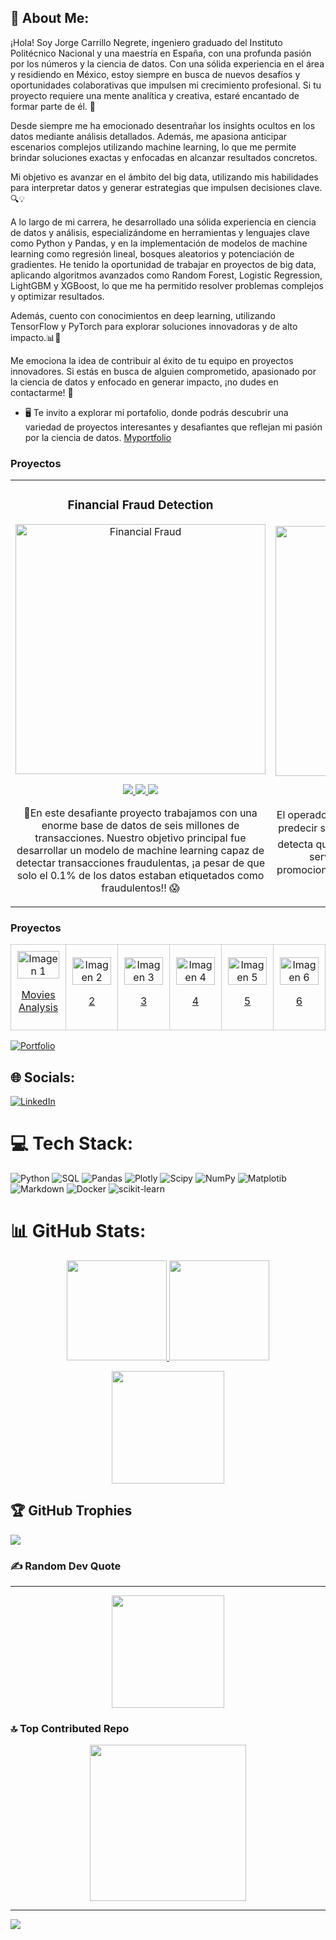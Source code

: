 ## 💫 About Me:
¡Hola! Soy Jorge Carrillo Negrete, ingeniero graduado del Instituto Politécnico Nacional y una maestría en España, con una profunda pasión por los números y la ciencia de datos. Con una sólida experiencia en el área y residiendo en México, estoy siempre en busca de nuevos desafíos y oportunidades colaborativas que impulsen mi crecimiento profesional. Si tu proyecto requiere una mente analítica y creativa, estaré encantado de formar parte de él. 🌟

Desde siempre me ha emocionado desentrañar los insights ocultos en los datos mediante análisis detallados. Además, me apasiona anticipar escenarios complejos utilizando machine learning, lo que me permite brindar soluciones exactas y enfocadas en alcanzar resultados concretos.

Mi objetivo es avanzar en el ámbito del big data, utilizando mis habilidades para interpretar datos y generar estrategias que impulsen decisiones clave. 🔍💡

A lo largo de mi carrera, he desarrollado una sólida experiencia en ciencia de datos y análisis, especializándome en herramientas y lenguajes clave como Python y Pandas, y en la implementación de modelos de machine learning como regresión lineal, bosques aleatorios y potenciación de gradientes. He tenido la oportunidad de trabajar en proyectos de big data, aplicando algoritmos avanzados como Random Forest, Logistic Regression, LightGBM y XGBoost, lo que me ha permitido resolver problemas complejos y optimizar resultados.

Además, cuento con conocimientos en deep learning, utilizando TensorFlow y PyTorch para explorar soluciones innovadoras y de alto impacto.📊🤖

Me emociona la idea de contribuir al éxito de tu equipo en proyectos innovadores. Si estás en busca de alguien comprometido, apasionado por la ciencia de datos y enfocado en generar impacto, ¡no dudes en contactarme! 🚀

* 🖥️ Te invito a explorar mi portafolio, donde podrás descubrir una variedad de proyectos interesantes y desafiantes que reflejan mi pasión por la ciencia de datos.  [Myportfolio](https://github.com/XORGE7?tab=repositories)

### Proyectos 
<table>
  <tr>
     <td width="30%">
      <h3 align="center">Financial Fraud Detection</h3>
      <div align="center">
        <a href="#" target="_blank">
          <img src="https://itsoftware.com.co/content/wp-content/uploads/2016/06/fraude2.jpg" width="400" alt="Financial Fraud"> 
        </a>
        <p>
          <a href="https://github.com/XORGE7/Financial_Fraud_Detection" target="_blank">
            <img src="https://img.shields.io/badge/GITHUB-f8f?style=for-the-badge&logo=github&logoColor=black">
          </a>
          <a href="https://github.com/XORGE7/Financial_Fraud_Detection/blob/main/Predicción_de_operaciones_fraudulentas.ipynb" target="_blank">
            <img src="https://img.shields.io/badge/-CODE-green?style=for-the-badge&color=f8f">
          </a>
           <a href="https://www.linkedin.com/in/jorge-carrillo-negrete/" target="_blank">
            <img src="https://img.shields.io/badge/linkedin-f8f?style=for-the-badge&logo=linkedin&logoColor=black">
          </a>
        </p>
        <p>💼En este desafiante proyecto  trabajamos con una enorme base de datos de seis millones de transacciones. Nuestro objetivo principal fue desarrollar un modelo de machine learning capaz de detectar transacciones fraudulentas, ¡a pesar de que solo el 0.1% de los datos estaban etiquetados como fraudulentos!! 😱</p>
      </div>
    </td>
      <td width="30%">
      <h3 align="center">LADAFON</h3>
      <div align="center">
        <a href="#" target="_blank">
          <img src="https://github.com/user-attachments/assets/9652df5f-47b8-4f44-9f81-e8af1d7060ba" width="400" alt="Financial Fraud"> 
        </a>
        <p>
          <a href="https://i.colnect.net/f/43/128/Ladafon_Tarjetas_Amigo.jpg" target="_blank">
            <img src="https://img.shields.io/badge/APP-000080?style=for-the-badge&logo=webpack&logoColor=black">
          </a>
          <a href="https://github.com/XORGE7/LADAFON" target="_blank">
            <img src="https://img.shields.io/badge/-CODE-green?style=for-the-badge&color=000080">
          </a>
           <a href="https://www.linkedin.com/feed/update/urn:li:activity:7218962684245872640/" target="_blank">
            <img src="https://img.shields.io/badge/linkedin-000080?style=for-the-badge&logo=linkedin&logoColor=black">
          </a>
        </p>
        <p>El operador de telecomunicaciones LADAFON desea predecir su tasa de cancelación de clientes 📉. Si se detecta que un usuario o usuaria planea cancelar su servicio 🏃‍♂️🏃‍♀️, se le ofrecerán códigos promocionales 🎟️ y opciones de planes especiales 🌟 para retenerlo</div>
    </td>
   <td width="30%">
  <h3 align="center">Panel de Control</h3>
  <div align="center">
    <a href="https://github.com/XORGE7/Interactive_Sales_Dashboard" target="_blank">
      <img src="https://media.slidesgo.com/storage/3224850/responsive-images/0-colombia-map-infographics___media_library_original_1600_900.jpg">
    </a>
    <p>
      <a href="https://github.com/XORGE7/Interactive_Sales_Dashboard" target="_blank">
        <img src="https://img.shields.io/badge/GITHUB-80ffaa?style=for-the-badge&logo=github&logoColor=black">
      </a>
      <a href="https://www.linkedin.com/in/jorge-carrillo-negrete/" target="_blank">
        <img src="https://img.shields.io/badge/linkedin-80ffaa?style=for-the-badge&logo=linkedin&logoColor=black">
      </a>
    </p>
    <p>Una tienda online de moda, con presencia en todo Colombia, necesita impulsar su rendimiento utilizando sus datos de manera estratégica. 🌟👗👠Impulsa tu tienda usando un análisis de datos estratégicos 🔍💡📈</p>
  </div>
</td>

  </tr>
</table>





### Proyectos
<table>
  <tr>
    <td style="border: 1px solid #ccc; padding: 10px; text-align: center;">
      <img src="https://github.com/user-attachments/assets/96619689-0304-4751-9d8e-ca2a1b22f601" alt="Imagen 1" style="width:100%;">
     <p><a href="https://gabrielchavezc.github.io/projects/movies_proyect.html">Movies Analysis</a></p>
    </td>
    <td style="border: 1px solid #ccc; padding: 10px; text-align: center;">
      <img src="https://universidaddepadres.es/wp-content/uploads/humanos_construccion.jpg" alt="Imagen 2" style="width:100%;">
     <p><a href="#">2</a></p>
    </td>
    <td style="border: 1px solid #ccc; padding: 10px; text-align: center;">
      <img src="https://universidaddepadres.es/wp-content/uploads/humanos_construccion.jpg" alt="Imagen 3" style="width:100%;">
     <p><a href="#">3</a></p>
    </td>
    <td style="border: 1px solid #ccc; padding: 10px; text-align: center;">
      <img src="https://universidaddepadres.es/wp-content/uploads/humanos_construccion.jpg" alt="Imagen 4" style="width:100%;">
      <p><a href="#">4</a></p>
    </td>
    <td style="border: 1px solid #ccc; padding: 10px; text-align: center;">
      <img src="https://universidaddepadres.es/wp-content/uploads/humanos_construccion.jpg" alt="Imagen 5" style="width:100%;">
      <p><a href="#">5</a></p>
    </td>
    <td style="border: 1px solid #ccc; padding: 10px; text-align: center;">
      <img src="https://universidaddepadres.es/wp-content/uploads/humanos_construccion.jpg" alt="Imagen 6" style="width:100%;">
      <p><a href="#">6</a></p>
    </td>
  </tr>
</table>

[![Portfolio](https://img.shields.io/badge/Portfolio-%23000000.svg?style=for-the-badge&logo=firefox&logoColor=#FF7139)](https://gabrielchavezc.github.io/)

## 🌐 Socials:
[![LinkedIn](https://img.shields.io/badge/LinkedIn-%230077B5.svg?logo=linkedin&logoColor=white)](https://www.linkedin.com/in/jorge-carrillo-negrete//)

# 💻 Tech Stack:
![Python](https://img.shields.io/badge/python-3670A0?style=for-the-badge&logo=python&logoColor=ffdd54) ![SQL](https://img.shields.io/badge/SQL-%2300f.svg?style=for-the-badge&logo=mysql&logoColor=white)
![Pandas](https://img.shields.io/badge/pandas-%23150458.svg?style=for-the-badge&logo=pandas&logoColor=white) ![Plotly](https://img.shields.io/badge/Plotly-%233F4F75.svg?style=for-the-badge&logo=plotly&logoColor=white) 
![Scipy](https://img.shields.io/badge/SciPy-%230C55A5.svg?style=for-the-badge&logo=scipy&logoColor=%white) ![NumPy](https://img.shields.io/badge/numpy-%23013243.svg?style=for-the-badge&logo=numpy&logoColor=white) 
![Matplotib](https://img.shields.io/badge/Matplotib-%233F4F75.svg?style=for-the-badge&logo=plotly&logoColor=white) 
![Markdown](https://img.shields.io/badge/markdown-%23000000.svg?style=for-the-badge&logo=markdown&logoColor=white) 
![Docker](https://img.shields.io/badge/docker-%230db7ed.svg?style=for-the-badge&logo=docker&logoColor=white) 
![scikit-learn](https://img.shields.io/badge/scikit--learn-%23F7931E.svg?style=for-the-badge&logo=scikit-learn&logoColor=white)

# 📊 GitHub Stats:

<p align="center">
<a href="#">
  <img height="160em" src="https://github-readme-stats.vercel.app/api/top-langs/?username=XORGE7&theme=algolia&hide_progress=true"/>
  <img height="160em" src="https://github-readme-stats-eight-theta.vercel.app/api?username=XORGE7&show_icons=true&theme=algolia&include_all_commits=true&count_private=true"/>
</a>
</p>

<p align="center">
<a href="#">
  <img height="180em" src="https://github-readme-streak-stats.herokuapp.com/?user=XORGE7&theme=algolia&hide_border=false"/>
</a>
</p>




## 🏆 GitHub Trophies
![](https://github-profile-trophy.vercel.app/?username=XORGE7&theme=radical&no-frame=false&no-bg=true&margin-w=4)


### ✍️ Random Dev Quote
---
<p align="center">
  <a href="#">
  <img height="180em" src="https://quotes-github-readme.vercel.app/api?type=horizontal&theme=radical"/>
</a>
</p>

### 🔝 Top Contributed Repo
<p align="center">
  <a href="#">
  <img height="250em" src="https://github-contributor-stats.vercel.app/api?username=XORGE7&limit=5&theme=algolia&combine_all_yearly_contributions=true"/>
</a>
</p>

---


[![](https://visitcount.itsvg.in/api?id=XORGE7&ic=0&color=0)](https://visitcount.itsvg.in)

<!-- Proudly created with GPRM ( https://gprm.itsvg.in ) -->

